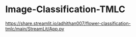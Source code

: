 # Image-Classification-TMLC

https://share.streamlit.io/adhithan007/flower-classification-tmlc/main/StreamLit/App.py
